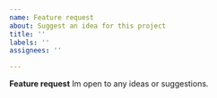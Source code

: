 ```yaml
---
name: Feature request
about: Suggest an idea for this project
title: ''
labels: ''
assignees: ''

---
```


**Feature request**
Im open to any ideas or suggestions.

